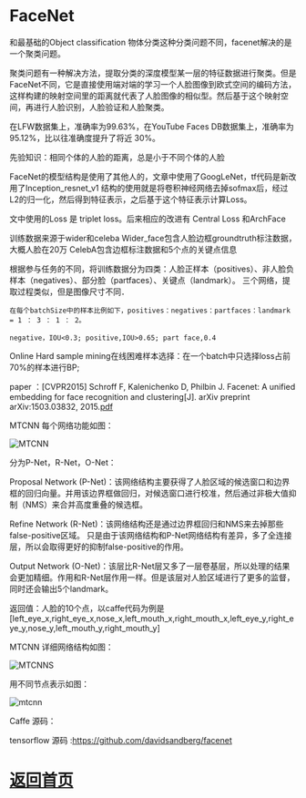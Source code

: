 
# FaceNet

和最基础的Object classification 物体分类这种分类问题不同，facenet解决的是一个聚类问题。

聚类问题有一种解决方法，提取分类的深度模型某一层的特征数据进行聚类。但是FaceNet不同，它是直接使用端对端的学习一个人脸图像到欧式空间的编码方法，这样构建的映射空间里的距离就代表了人脸图像的相似型。然后基于这个映射空间，再进行人脸识别，人脸验证和人脸聚类。


在LFW数据集上，准确率为99.63%，在YouTube Faces DB数据集上，准确率为95.12%，比以往准确度提升了将近 30%。 

先验知识：相同个体的人脸的距离，总是小于不同个体的人脸

FaceNet的模型结构是使用了其他人的，文章中使用了GoogLeNet，tf代码是新改用了Inception_resnet_v1
结构的使用就是将卷积神经网络去掉sofmax后，经过L2的归一化，然后得到特征表示，之后基于这个特征表示计算Loss。

文中使用的Loss 是 triplet loss。后来相应的改进有 Central Loss 和ArchFace


训练数据来源于wider和celeba 
	Wider_face包含人脸边框groundtruth标注数据，大概人脸在20万
	CelebA包含边框标注数据和5个点的关键点信息

根据参与任务的不同，将训练数据分为四类：人脸正样本（positives）、非人脸负样本（negatives）、部分脸（partfaces）、关键点（landmark）。
三个网络，提取过程类似，但是图像尺寸不同．

	在每个batchSize中的样本比例如下，positives：negatives：partfaces：landmark = 1 ： 3 ： 1 ： 2。

	negative，IOU<0.3; positive,IOU>0.65; part face,0.4

Online Hard sample mining在线困难样本选择：在一个batch中只选择loss占前70%的样本进行BP;

paper ：[CVPR2015] Schroff F, Kalenichenko D, Philbin J. Facenet: A unified embedding for face recognition and clustering[J]. arXiv preprint arXiv:1503.03832, 2015.[pdf](https://arxiv.org/pdf/1503.03832.pdf) 



MTCNN 每个网络功能如图：

![MTCNN](https://github.com/weslynn/graphic-deep-neural-network/blob/master/otherpic/facepic/mtcnn.png)

分为P-Net，R-Net，O-Net：

Proposal Network (P-Net)：该网络结构主要获得了人脸区域的候选窗口和边界框的回归向量。并用该边界框做回归，对候选窗口进行校准，然后通过非极大值抑制（NMS）来合并高度重叠的候选框。

Refine Network (R-Net)：该网络结构还是通过边界框回归和NMS来去掉那些false-positive区域。
只是由于该网络结构和P-Net网络结构有差异，多了全连接层，所以会取得更好的抑制false-positive的作用。

Output Network (O-Net)：该层比R-Net层又多了一层卷基层，所以处理的结果会更加精细。作用和R-Net层作用一样。但是该层对人脸区域进行了更多的监督，同时还会输出5个landmark。

返回值：人脸的10个点，以caffe代码为例是[left_eye_x,right_eye_x,nose_x,left_mouth_x,right_mouth_x,left_eye_y,right_eye_y,nose_y,left_mouth_y,right_mouth_y]

MTCNN 详细网络结构如图：

![MTCNNS](https://github.com/weslynn/graphic-deep-neural-network/blob/master/otherpic/facepic/mtcnn_struct.png)

用不同节点表示如图：

![mtcnn](https://github.com/weslynn/graphic-deep-neural-network/blob/master/modelpic/face/mtcnn.png)


 Caffe 源码：

 tensorflow 源码 :https://github.com/davidsandberg/facenet




# [返回首页](https://github.com/weslynn/graphic-deep-neural-network/)